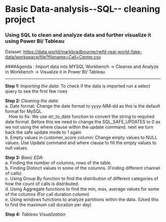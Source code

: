 # Basic Data-analysis--SQL-- cleaning project

### Using SQL to clean and analyze data and further visualize it using Power BI/ Tableau
Dataset: https://data.world/markbradbourne/rwfd-real-world-fake-data/workspace/file?filename=Call+Center.csv 

####Agenda : Import data into MYSQL Workbench -> Cleanse and Analyze in Workbench -> Visualize it in Power BI/ Tableau

 -----

**Step 1:**
_Importing the data:_ To check if the data is imported run a select query to see the first few rows

**Step 2:**
_Cleaning the data:_ <br>
a. Date format: Change the date format to yyyy-MM-dd as this is the default format for MySQL. <br> 
&nbsp;&nbsp; How to fix: We use str_to_date function to convert the string to required date format. Before this we need to change the SQL_SAFE_UPDATES to 0 as we not using the where clause within the update command. next we turn back the safe update mode to 1 again <br> 
b. Empty values in customer_score column: Change empty values to NULL values. Use Update command and where clause to fill the empty values to null values.

**Step 3:** 
_Basic EDA:_ <br>
a. Finding the number of columns, rows of the table. <br>
b. Finding Distinct values in some of the columns. (Finding different channel of calls) <br>
c. Using Group By function to find the distribution of different categories of how the count of calls is distributed. <br>
d. Using Aggregate functions to find the min, max, average values for some of the columns (For call duration column) <br>
e. Using windows functions to analyze partitions within the data. (Used this to find the maximum call duration per day) <br>

**Step 4:**
_Tableau Visualization_




